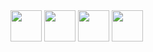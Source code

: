 

<div>
 <img src="https://cdn.jsdelivr.net/gh/devicons/devicon@latest/icons/html5/html5-original.svg" width="50" height="50"/>
 <img src="https://cdn.jsdelivr.net/gh/devicons/devicon@latest/icons/css3/css3-original.svg" width="50" height="50"/>
 <img src="https://cdn.jsdelivr.net/gh/devicons/devicon@latest/icons/javascript/javascript-original.svg" width="50" height="50"/>
 <img src="https://cdn.jsdelivr.net/gh/devicons/devicon@latest/icons/java/java-original.svg" width="50" height="50"/>
 </div>
